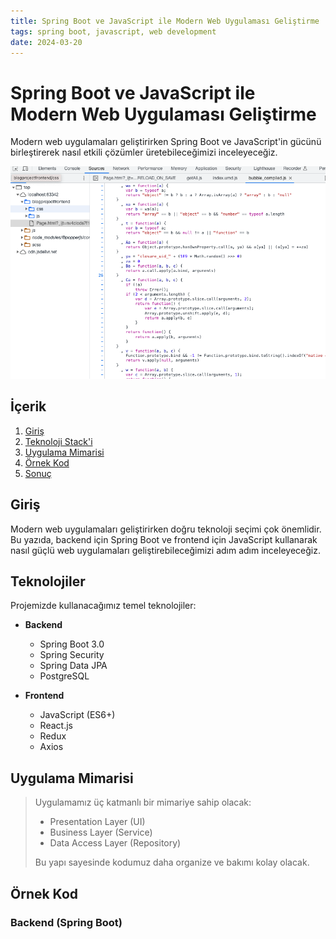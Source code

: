 ```yaml
---
title: Spring Boot ve JavaScript ile Modern Web Uygulaması Geliştirme
tags: spring boot, javascript, web development
date: 2024-03-20
---
```


# Spring Boot ve JavaScript ile Modern Web Uygulaması Geliştirme

Modern web uygulamaları geliştirirken Spring Boot ve JavaScript'in gücünü birleştirerek nasıl etkili çözümler üretebileceğimizi inceleyeceğiz.

![Web Development](https://raw.githubusercontent.com/fsk/blogarticles/master/articles/img.png)

## İçerik

1. [Giriş](#giris)
2. [Teknoloji Stack'i](#teknolojiler)
3. [Uygulama Mimarisi](#mimari)
4. [Örnek Kod](#ornek-kod)
5. [Sonuç](#sonuc)

## Giriş

Modern web uygulamaları geliştirirken doğru teknoloji seçimi çok önemlidir. Bu yazıda, backend için Spring Boot ve frontend için JavaScript kullanarak nasıl güçlü web uygulamaları geliştirebileceğimizi adım adım inceleyeceğiz.

## Teknolojiler

Projemizde kullanacağımız temel teknolojiler:

- **Backend**
  - Spring Boot 3.0
  - Spring Security
  - Spring Data JPA
  - PostgreSQL

- **Frontend**
  - JavaScript (ES6+)
  - React.js
  - Redux
  - Axios

## Uygulama Mimarisi

> Uygulamamız üç katmanlı bir mimariye sahip olacak:
> - Presentation Layer (UI)
> - Business Layer (Service)
> - Data Access Layer (Repository)
>
> Bu yapı sayesinde kodumuz daha organize ve bakımı kolay olacak.

## Örnek Kod

### Backend (Spring Boot)
